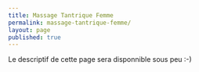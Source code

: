 ```yaml
---
title: Massage Tantrique Femme
permalink: massage-tantrique-femme/
layout: page
published: true
---
```

Le descriptif de cette page sera disponnible sous peu :-)

<!--
# Massage Tantrique pour les Femmes

Ce massage est pour votre corps entier une redecouverte, de soi, de votre coeur et votre esprit. 

Le massage Tantrique se pratique pour le corps dans son entier, vous êtes entières, il est donc essentiel

Par ma présence à vous et mon expérience, je vous propose un cadre serein et propice au lâcher-prise

 


avertissement 

Ce massage n’a aucune visée sexuelle !

C’est une invitation à une expérience de reconnection à vous-même, à votre corps et ses mémoires. 

Par mes compétences et ma présence, je t'offre un espace dans une ambiance protégée, de respect, d’amour et de confiance. La possibilité de te laisser aller, de lâcher prise de toute peur, tabou ou pensée de séparativité, et ainsi réunir en toi l’énergie de Shiva et Shakti.

-->

